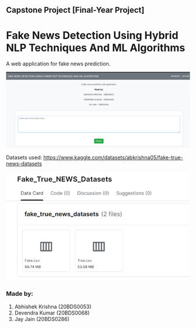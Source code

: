 ## Capstone Project [Final-Year Project]

# Fake News Detection Using Hybrid NLP Techniques And ML Algorithms

A web application for fake news prediction.

![alt text](webpage.png)

Datasets used: https://www.kaggle.com/datasets/abkrishna05/fake-true-news-datasets

![alt text](kagglepage.png)

### Made by:
  1. Abhishek Krishna (20BDS0053)
  2. Devendra Kumar (20BDS0068)
  3. Jay Jain (20BDS0286)
